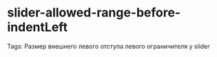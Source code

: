 # slider-allowed-range-before-indentLeft

Tags: Размер внешнего левого отступа левого ограничителя у slider
